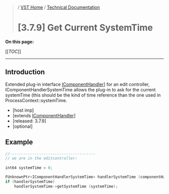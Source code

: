 >/ [VST Home](../../../) / [Technical Documentation](../../Index.md)
>
># \[3.7.9\] Get Current SystemTime

**On this page:**

[[_TOC_]]

---

## Introduction

 Extended plug-in interface [IComponentHandler](https://steinbergmedia.github.io/vst3_doc/vstinterfaces/classSteinberg_1_1Vst_1_1IComponentHandler.html)] for an edit controller, IComponentHandlerSystemTime allows the plug-in to ask for the current systemTime (this should be the kind of time reference than the one used in ProcessContext::systemTime.

- \[host imp\]
- [extends [IComponentHandler](https://steinbergmedia.github.io/vst3_doc/vstinterfaces/classSteinberg_1_1Vst_1_1IComponentHandler.html)]
- \[released: 3.7.9\]
- \[optional\]

## Example

``` c++
//--------------------------------------
// we are in the editcontroller:
  
int64 systemTime = 0;

FUnknownPtr<IComponentHandlerSystemTime> handlerSystemTime (componentHandler);
if (handlerSystemTime)
    handlerSystemTime->getSystemTime (systemTime);

```